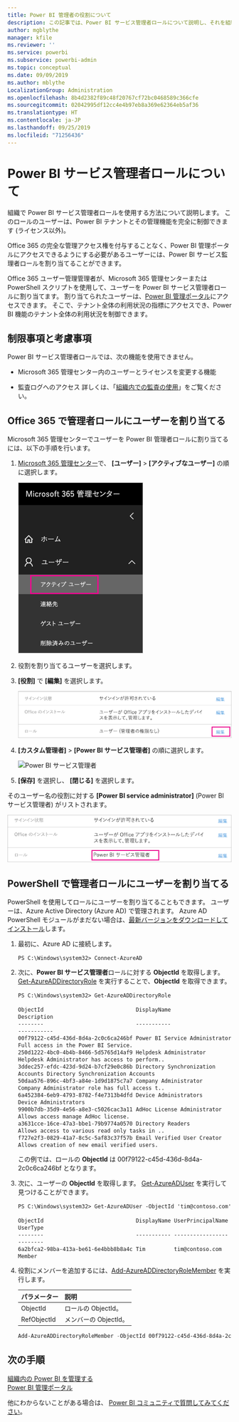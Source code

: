 ```yaml
---
title: Power BI 管理者の役割について
description: この記事では、Power BI サービス管理者ロールについて説明し、それを組織で使用する方法について説明します。
author: mgblythe
manager: kfile
ms.reviewer: ''
ms.service: powerbi
ms.subservice: powerbi-admin
ms.topic: conceptual
ms.date: 09/09/2019
ms.author: mblythe
LocalizationGroup: Administration
ms.openlocfilehash: 8b4d2382f89c48f20767cf72bc0468589c366cfe
ms.sourcegitcommit: 02042995df12cc4e4b97eb8a369e62364eb5af36
ms.translationtype: HT
ms.contentlocale: ja-JP
ms.lasthandoff: 09/25/2019
ms.locfileid: "71256436"
---
```

# <a name="understanding-the-power-bi-service-administrator-role"></a>Power BI サービス管理者ロールについて

組織で Power BI サービス管理者ロールを使用する方法について説明します。 このロールのユーザーは、Power BI テナントとその管理機能を完全に制御できます (ライセンス以外)。

Office 365 の完全な管理アクセス権を付与することなく、Power BI 管理ポータルにアクセスできるようにする必要があるユーザーには、Power BI サービス監理者ロールを割り当てることができます。

Office 365 ユーザー管理管理者が、Microsoft 365 管理センターまたは PowerShell スクリプトを使用して、ユーザーを Power BI サービス管理者ロールに割り当てます。 割り当てられたユーザーは、[Power BI 管理ポータル](service-admin-portal.md)にアクセスできます。 そこで、テナント全体の利用状況の指標にアクセスでき、Power BI 機能のテナント全体の利用状況を制御できます。

## <a name="limitations-and-considerations"></a>制限事項と考慮事項

Power BI サービス管理者ロールでは、次の機能を使用できません。

* Microsoft 365 管理センター内のユーザーとライセンスを変更する機能

* 監査ログへのアクセス 詳しくは、「[組織内での監査の使用](service-admin-auditing.md)」をご覧ください。

## <a name="assign-users-to-the-admin-role-in-office-365"></a>Office 365 で管理者ロールにユーザーを割り当てる

Microsoft 365 管理センターでユーザーを Power BI 管理者ロールに割り当てるには、以下の手順を行います。

1. [Microsoft 365 管理センター](https://portal.office.com/adminportal/home#/homepage)で、 **[ユーザー]**  >  **[アクティブなユーザー]** の順に選択します。

    ![Microsoft 365 管理センター](media/service-admin-role/powerbi-admin-users.png)

1. 役割を割り当てるユーザーを選択します。

1. **[役割]** で **[編集]** を選択します。

    ![ロールを編集する](media/service-admin-role/powerbi-admin-edit-roles.png)

1. **[カスタム管理者]**  >  **[Power BI サービス管理者]** の順に選択します。

    ![Power BI サービス管理者](media/service-admin-role/powerbi-admin-role.png)

1. **[保存]** を選択し、 **[閉じる]** を選択します。

そのユーザー名の役割に対する **[Power BI service administrator]** \(Power BI サービス管理者) がリストされます。

![表示](media/service-admin-role/powerbi-admin-role-set.png)

## <a name="assign-users-to-the-admin-role-with-powershell"></a>PowerShell で管理者ロールにユーザーを割り当てる

PowerShell を使用してロールにユーザーを割り当てることもできます。 ユーザーは、Azure Active Directory (Azure AD) で管理されます。 Azure AD PowerShell モジュールがまだない場合は、[最新バージョンをダウンロードしてインストール](https://www.powershellgallery.com/packages/AzureAD/)します。

1. 最初に、Azure AD に接続します。
   ```
   PS C:\Windows\system32> Connect-AzureAD
   ```

1. 次に、**Power BI サービス管理者**ロールに対する **ObjectId** を取得します。 [Get-AzureADDirectoryRole](/powershell/module/azuread/get-azureaddirectoryrole) を実行することで、**ObjectId** を取得できます。

    ```
    PS C:\Windows\system32> Get-AzureADDirectoryRole

    ObjectId                             DisplayName                        Description
    --------                             -----------                        -----------
    00f79122-c45d-436d-8d4a-2c0c6ca246bf Power BI Service Administrator     Full access in the Power BI Service.
    250d1222-4bc0-4b4b-8466-5d5765d14af9 Helpdesk Administrator             Helpdesk Administrator has access to perform..
    3ddec257-efdc-423d-9d24-b7cf29e0c86b Directory Synchronization Accounts Directory Synchronization Accounts
    50daa576-896c-4bf3-a84e-1d9d1875c7a7 Company Administrator              Company Administrator role has full access t..
    6a452384-6eb9-4793-8782-f4e7313b4dfd Device Administrators              Device Administrators
    9900b7db-35d9-4e56-a8e3-c5026cac3a11 AdHoc License Administrator        Allows access manage AdHoc license.
    a3631cce-16ce-47a3-bbe1-79b9774a0570 Directory Readers                  Allows access to various read only tasks in ..
    f727e2f3-0829-41a7-8c5c-5af83c37f57b Email Verified User Creator        Allows creation of new email verified users.
    ```

    この例では、ロールの **ObjectId** は 00f79122-c45d-436d-8d4a-2c0c6ca246bf となります。

1. 次に、ユーザーの **ObjectId** を取得します。 [Get-AzureADUser](/powershell/module/azuread/get-azureaduser) を実行して見つけることができます。

    ```
    PS C:\Windows\system32> Get-AzureADUser -ObjectId 'tim@contoso.com'

    ObjectId                             DisplayName UserPrincipalName      UserType
    --------                             ----------- -----------------      --------
    6a2bfca2-98ba-413a-be61-6e4bbb8b8a4c Tim         tim@contoso.com        Member
    ```

1. 役割にメンバーを追加するには、[Add-AzureADDirectoryRoleMember](/powershell/module/azuread/add-azureaddirectoryrolemember) を実行します。

    | パラメーター | 説明 |
    | --- | --- |
    | ObjectId |ロールの ObjectId。 |
    | RefObjectId |メンバーの ObjectId。 |

    ```powershell
    Add-AzureADDirectoryRoleMember -ObjectId 00f79122-c45d-436d-8d4a-2c0c6ca246bf -RefObjectId 6a2bfca2-98ba-413a-be61-6e4bbb8b8a4c
    ```

## <a name="next-steps"></a>次の手順

[組織内の Power BI を管理する](service-admin-administering-power-bi-in-your-organization.md)  
[Power BI 管理ポータル](service-admin-portal.md)  

他にわからないことがある場合は、 [Power BI コミュニティで質問してみてください](http://community.powerbi.com/)。